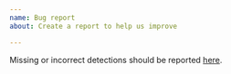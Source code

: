 ```yaml
---
name: Bug report
about: Create a report to help us improve

---
```


Missing or incorrect detections should be reported [here](https://github.com/matomo-org/device-detector/issues).
